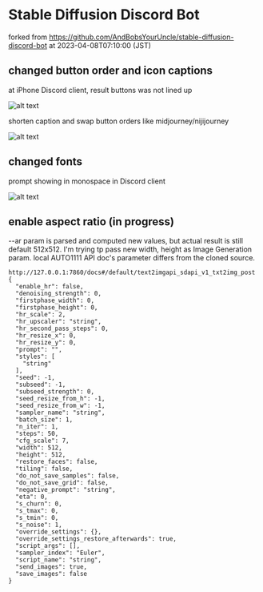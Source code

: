 # Stable Diffusion Discord Bot
forked from https://github.com/AndBobsYourUncle/stable-diffusion-discord-bot
at 2023-04-08T07:10:00 (JST)

## changed button order and icon captions
at iPhone Discord client, result buttons was not lined up

![alt text](https://github.com/pitapan5376/stable-diffusion-discord-bot/blob/master/document/001_change_button1.jpg?raw=true)

shorten caption and swap button orders like midjourney/nijijourney

![alt text](https://github.com/pitapan5376/stable-diffusion-discord-bot/blob/master/document/001_change_button2.jpg?raw=true)

## changed fonts

prompt showing in monospace in Discord client

![alt text](https://github.com/pitapan5376/stable-diffusion-discord-bot/blob/master/document/002_change_prompt_font.png?raw=true)


## enable aspect ratio (in progress)

--ar param is parsed and computed new values, but actual result is still default 512x512. 
I'm trying tp pass new width, height as Image Generation param.
local AUTO1111 API doc's parameter differs from the cloned source.

```
http://127.0.0.1:7860/docs#/default/text2imgapi_sdapi_v1_txt2img_post
{
  "enable_hr": false,
  "denoising_strength": 0,
  "firstphase_width": 0,
  "firstphase_height": 0,
  "hr_scale": 2,
  "hr_upscaler": "string",
  "hr_second_pass_steps": 0,
  "hr_resize_x": 0,
  "hr_resize_y": 0,
  "prompt": "",
  "styles": [
    "string"
  ],
  "seed": -1,
  "subseed": -1,
  "subseed_strength": 0,
  "seed_resize_from_h": -1,
  "seed_resize_from_w": -1,
  "sampler_name": "string",
  "batch_size": 1,
  "n_iter": 1,
  "steps": 50,
  "cfg_scale": 7,
  "width": 512,
  "height": 512,
  "restore_faces": false,
  "tiling": false,
  "do_not_save_samples": false,
  "do_not_save_grid": false,
  "negative_prompt": "string",
  "eta": 0,
  "s_churn": 0,
  "s_tmax": 0,
  "s_tmin": 0,
  "s_noise": 1,
  "override_settings": {},
  "override_settings_restore_afterwards": true,
  "script_args": [],
  "sampler_index": "Euler",
  "script_name": "string",
  "send_images": true,
  "save_images": false
}
```
